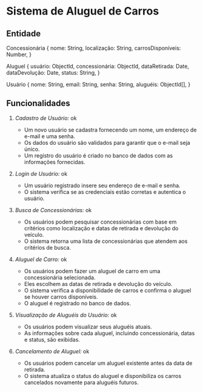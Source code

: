 # Sistema de Aluguel de Carros

## Entidade

Concessionária {
  nome: String,
  localização: String,
  carrosDisponíveis: Number,
}

Aluguel {
  usuário: ObjectId,
  concessionária: ObjectId,
  dataRetirada: Date,
  dataDevolução: Date,
  status: String,
}

Usuário {
  nome: String,
  email: String,
  senha: String,
  aluguéis: ObjectId[],
}

## Funcionalidades

1. *Cadastro de Usuário:* ok
   - Um novo usuário se cadastra fornecendo um nome, um endereço de e-mail e uma senha.
   - Os dados do usuário são validados para garantir que o e-mail seja único.
   - Um registro do usuário é criado no banco de dados com as informações fornecidas.

2. *Login de Usuário:* ok
   - Um usuário registrado insere seu endereço de e-mail e senha.
   - O sistema verifica se as credenciais estão corretas e autentica o usuário.

3. *Busca de Concessionárias:* ok
   - Os usuários podem pesquisar concessionárias com base em critérios como localização e datas de retirada e devolução do veículo.
   - O sistema retorna uma lista de concessionárias que atendem aos critérios de busca.

4. *Aluguel de Carro:* ok
   - Os usuários podem fazer um aluguel de carro em uma concessionária selecionada.
   - Eles escolhem as datas de retirada e devolução do veículo.
   - O sistema verifica a disponibilidade de carros e confirma o aluguel se houver carros disponíveis.
   - O aluguel é registrado no banco de dados.

5. *Visualização de Aluguéis do Usuário:* ok
   - Os usuários podem visualizar seus aluguéis atuais.
   - As informações sobre cada aluguel, incluindo concessionária, datas e status, são exibidas.

6. *Cancelamento de Aluguel:* ok
   - Os usuários podem cancelar um aluguel existente antes da data de retirada.
   - O sistema atualiza o status do aluguel e disponibiliza os carros cancelados novamente para aluguéis futuros.